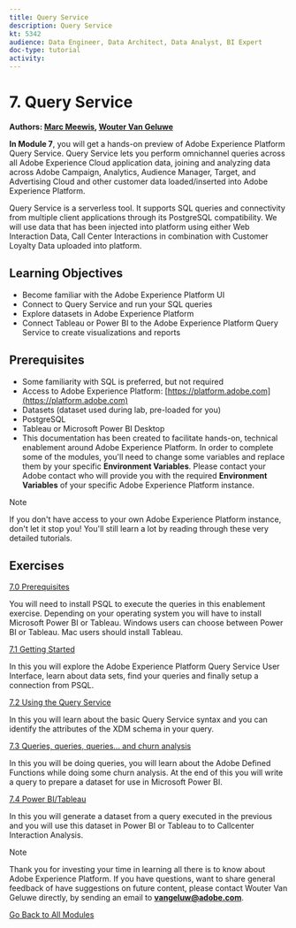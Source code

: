 ```yaml
---
title: Query Service
description: Query Service
kt: 5342
audience: Data Engineer, Data Architect, Data Analyst, BI Expert
doc-type: tutorial
activity: 
---
```


# 7. Query Service

**Authors: [Marc Meewis](https://www.linkedin.com/in/marcmeewis/), [Wouter Van Geluwe](https://www.linkedin.com/in/woutervangeluwe/)**

**In Module 7**, you will get a hands-on preview of Adobe Experience Platform Query Service. Query Service lets you perform omnichannel queries across all Adobe Experience Cloud application data, joining and analyzing data across Adobe Campaign, Analytics, Audience Manager, Target, and Advertising Cloud and other customer data loaded/inserted into Adobe Experience Platform.

Query Service is a serverless tool. It supports SQL queries and connectivity from multiple client applications through its PostgreSQL compatibility.
We will use data that has been injected into platform using either Web Interaction Data, Call Center Interactions in combination with Customer Loyalty Data uploaded into platform.

## Learning Objectives

- Become familiar with the Adobe Experience Platform UI
- Connect to Query Service and run your SQL queries
- Explore datasets in Adobe Experience Platform
- Connect Tableau or Power BI to the Adobe Experience Platform Query Service to create visualizations and reports

## Prerequisites

- Some familiarity with SQL is preferred, but not required
- Access to Adobe Experience Platform: [https://platform.adobe.com](https://platform.adobe.com)
- Datasets (dataset used during lab, pre-loaded for you)
- PostgreSQL
- Tableau or Microsoft Power BI Desktop
- This documentation has been created to facilitate hands-on, technical enablement around Adobe Experience Platform. In order to complete some of the modules, you'll need to change some variables and replace them by your specific **Environment Variables**. Please contact your Adobe contact who will provide you with the required **Environment Variables** of your specific Adobe Experience Platform instance.

>[!NOTE]
>
>If you don't have access to your own Adobe Experience Platform instance, don't let it stop you! You'll still learn a lot by reading through these very detailed tutorials.

## Exercises

[7.0 Prerequisites](./ex0.md)

You will need to install PSQL to execute the queries in this enablement exercise. Depending on your operating system you will have to install Microsoft Power BI or Tableau. Windows users can choose between Power BI or Tableau. Mac users should install Tableau.

[7.1 Getting Started](./ex1.md)

In this you will explore the Adobe Experience Platform Query Service User Interface, learn about data sets, find your queries and finally setup a connection from PSQL.

[7.2 Using the Query Service](./ex2.md)

In this you will learn about the basic Query Service syntax and you can identify the attributes of the XDM schema in your query.

[7.3 Queries, queries, queries...  and churn analysis](./ex3.md)

In this you will be doing queries, you will learn about the Adobe Defined Functions while doing some churn analysis. At the end of this you will write a query to prepare a dataset for use in Microsoft Power BI.

[7.4 Power BI/Tableau](./ex4.md)

In this you will generate a dataset from a query executed in the previous and you will use this dataset in Power BI or Tableau to to Callcenter Interaction Analysis.

>[!NOTE]
>
>Thank you for investing your time in learning all there is to know about Adobe Experience Platform. If you have questions, want to share general feedback of have suggestions on future content, please contact Wouter Van Geluwe directly, by sending an email to **vangeluw@adobe.com**.

[Go Back to All Modules](../../overview.md)
